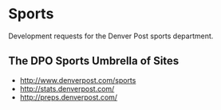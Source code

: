 # Sports

Development requests for the Denver Post sports department.

## The DPO Sports Umbrella of Sites
* http://www.denverpost.com/sports
* http://stats.denverpost.com/
* http://preps.denverpost.com/
